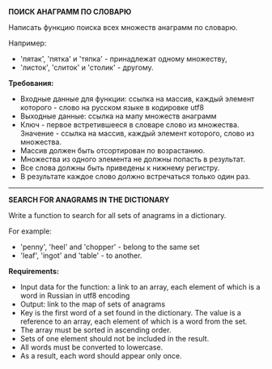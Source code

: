 <p><b>ПОИСК АНАГРАММ ПО СЛОВАРЮ</b></p>
<p>Написать функцию поиска всех множеств анаграмм по словарю.</p>
<p>Например:</p>
<ul>
    <li>'пятак', 'пятка' и 'тяпка' - принадлежат одному множеству,</li>
    <li>'листок', 'слиток' и 'столик' - другому.</li>
</ul>
<p><b>Требования:</b></p>
<ul>
    <li>Входные данные для функции: ссылка на массив, каждый элемент которого - слово на русском языке в кодировке utf8</li>
    <li>Выходные данные: ссылка на мапу множеств анаграмм</li>
    <li>Ключ - первое встретившееся в словаре слово из множества. Значение - ссылка на массив, каждый элемент которого, слово из множества.</li>
    <li>Массив должен быть отсортирован по возрастанию.</li>
    <li>Множества из одного элемента не должны попасть в результат.</li>
    <li>Все слова должны быть приведены к нижнему регистру.</li>
    <li>В результате каждое слово должно встречаться только один раз.</li>
</ul>

<hr>
<p><b>SEARCH FOR ANAGRAMS IN THE DICTIONARY</b></p>
<p>Write a function to search for all sets of anagrams in a dictionary.</p>
<p>For example:</p>
<ul>
    <li>'penny', 'heel' and 'chopper' - belong to the same set</li>
    <li>'leaf', 'ingot' and 'table' - to another.</li>
</ul>
<p><b>Requirements:</b></p>
<ul>
    <li>Input data for the function: a link to an array, each element of which is a word in Russian in utf8 encoding</li>
    <li>Output: link to the map of sets of anagrams</li>
    <li>Key is the first word of a set found in the dictionary. The value is a reference to an array, each element of which is a word from the set.</li>
    <li>The array must be sorted in ascending order.</li>
    <li>Sets of one element should not be included in the result.</li>
    <li>All words must be converted to lowercase.</li>
    <li>As a result, each word should appear only once.</li>
</ul>
